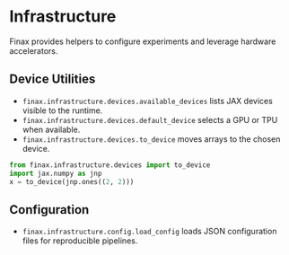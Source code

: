 # Infrastructure

Finax provides helpers to configure experiments and leverage hardware accelerators.

## Device Utilities
- `finax.infrastructure.devices.available_devices` lists JAX devices visible to the runtime.
- `finax.infrastructure.devices.default_device` selects a GPU or TPU when available.
- `finax.infrastructure.devices.to_device` moves arrays to the chosen device.

```python
from finax.infrastructure.devices import to_device
import jax.numpy as jnp
x = to_device(jnp.ones((2, 2)))
```

## Configuration
- `finax.infrastructure.config.load_config` loads JSON configuration files for reproducible pipelines.
